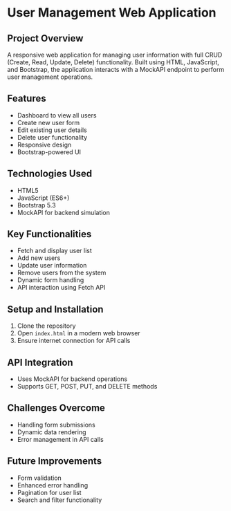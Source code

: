 # User Management Web Application

## Project Overview
A responsive web application for managing user information with full CRUD (Create, Read, Update, Delete) functionality. Built using HTML, JavaScript, and Bootstrap, the application interacts with a MockAPI endpoint to perform user management operations.

## Features
- Dashboard to view all users
- Create new user form
- Edit existing user details
- Delete user functionality
- Responsive design
- Bootstrap-powered UI

## Technologies Used
- HTML5
- JavaScript (ES6+)
- Bootstrap 5.3
- MockAPI for backend simulation

## Key Functionalities
- Fetch and display user list
- Add new users
- Update user information
- Remove users from the system
- Dynamic form handling
- API interaction using Fetch API

## Setup and Installation
1. Clone the repository
2. Open `index.html` in a modern web browser
3. Ensure internet connection for API calls

## API Integration
- Uses MockAPI for backend operations
- Supports GET, POST, PUT, and DELETE methods

## Challenges Overcome
- Handling form submissions
- Dynamic data rendering
- Error management in API calls

## Future Improvements
- Form validation
- Enhanced error handling
- Pagination for user list
- Search and filter functionality
